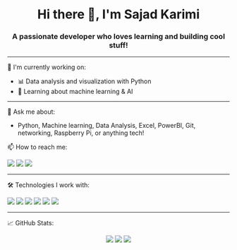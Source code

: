 <h1 align="center">Hi there 👋, I'm Sajad Karimi</h1>
<h3 align="center">A passionate developer who loves learning and building cool stuff!</h3>

---

🌱 I'm currently working on:
- 📊 Data analysis and visualization with Python
- 🤖 Learning about machine learning & AI

---

💬 Ask me about:
- Python, Machine learning, Data Analysis, Excel, PowerBI, Git, networking, Raspberry Pi, or anything tech!

📫 How to reach me:
<p align="left">
  <a href="sajad.ssthm.k@gmail.com"><img src="https://img.shields.io/badge/Email-D14836?style=flat&logo=gmail&logoColor=white" /></a>
  <a href="[www.linkedin.com/in/sajad-karimi-654483257/](https://www.linkedin.com/in/sajad-karimi-654483257)" target="_blank"><img src="https://img.shields.io/badge/LinkedIn-0A66C2?style=flat&logo=linkedin&logoColor=white"/></a>
  <a href="https://t.me/sajadkarimi00" target="_blank"><img src="https://img.shields.io/badge/Telegram-26A5E4?style=flat&logo=telegram&logoColor=white"/></a>
</p>

---

🛠 Technologies I work with:
<p align="left">
  <img src="https://img.shields.io/badge/Python-3670A0?style=flat&logo=python&logoColor=white"/>
  <img src="https://img.shields.io/badge/Linux-FCC624?style=flat&logo=linux&logoColor=black"/>
  <img src="https://img.shields.io/badge/Scapy-FFCC00?style=flat&logoColor=black"/>
  <img src="https://img.shields.io/badge/Pandas-150458?style=flat&logo=pandas&logoColor=white"/>
  <img src="https://img.shields.io/badge/Numpy-013243?style=flat&logo=numpy&logoColor=white"/>
  <img src="https://img.shields.io/badge/Matplotlib-11557C?style=flat&logo=plotly&logoColor=white"/>
</p>

---

📈 GitHub Stats:
<p align="center">
  <img src="https://github-readme-stats.vercel.app/api?username=sajadkarimii&show_icons=true&theme=radical" />
  <img src="https://github-readme-streak-stats.herokuapp.com/?user=sajadkarimii&theme=radical" />
  <img src="https://github-readme-stats.vercel.app/api/top-langs/?username=sajadkarimii&layout=compact&theme=radical" />
</p>
